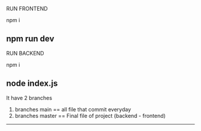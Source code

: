 RUN FRONTEND

npm i

npm run dev
--------------------------------------------------------------

RUN BACKEND

npm i

node index.js
--------------------------------------------------------------

It have 2 branches

1. branches main    ==  all file that commit everyday
2. branches master  ==  Final file of project (backend - frontend)


--------------------------------------------------------------
